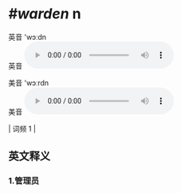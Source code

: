 # ***\#warden*** n
英音 'wɔːdn  
英音
<audio src="./media/warden1.aac" controls="controls"></audio>

美音 'wɔːrdn  
美音
<audio src="./media/warden2.aac" controls="controls"></audio>



| 词频 1 |  

英文释义
---
### 1.**管理员**  


